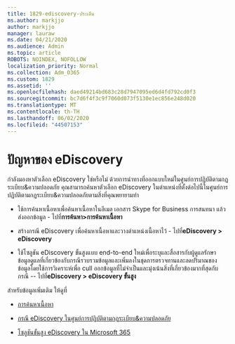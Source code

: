 ```yaml
---
title: 1829-ediscovery-ประเด็น
ms.author: markjjo
author: markjjo
manager: lauraw
ms.date: 04/21/2020
ms.audience: Admin
ms.topic: article
ROBOTS: NOINDEX, NOFOLLOW
localization_priority: Normal
ms.collection: Adm_O365
ms.custom: 1829
ms.assetid: ''
ms.openlocfilehash: daed49214bd683c28d7947095ed6d4fd792cd0f3
ms.sourcegitcommit: bc7d6f4f3c9f7060d073f5130e1ec856e248d020
ms.translationtype: MT
ms.contentlocale: th-TH
ms.lasthandoff: 06/02/2020
ms.locfileid: "44507153"
---
```

# <a name="ediscovery-issues"></a>ปัญหาของ eDiscovery

กําลังมองหาตัวเลือก eDiscovery ใช่หรือไม่ ด้วยการนําทางที่ออกแบบใหม่ในศูนย์การปฏิบัติตามกฎระเบียบ&ความปลอดภัย  คุณสามารถค้นหาตัวเลือก eDiscovery ในตําแหน่งที่ตั้งต่อไปนี้ในศูนย์การปฏิบัติตามกฎระเบียบ&ความปลอดภัยตามสิ่งที่คุณพยายามทํา

- ใช้การค้นหาเนื้อหาเพื่อค้นหาเนื้อหาในอีเมล เอกสาร Skype for Business การสนทนา แล้วส่งออกข้อมูล - ไปที่**การค้นหา>การค้นหาเนื้อหา**

- สร้างกรณี eDiscovery เพื่อค้นหาเนื้อหาและวางตําแหน่งเนื้อหาไว้ - ไปที่**eDiscovery > eDiscovery**

- ใช้โซลูชัน eDiscovery ขั้นสูงแบบ end-to-end ใหม่เพื่อระบุและสื่อสารกับผู้ดูแลรักษาข้อมูลดูแลที่เกี่ยวข้องกับกรณีรวบรวมข้อมูลและเพิ่มลงในชุดการตรวจทานและลดปริมาณของข้อมูลโดยใช้การวิเคราะห์เพื่อ cull ออกข้อมูลที่ไม่จําเป็นและมุ่งเน้นสิ่งที่เกี่ยวข้องมากที่สุดกับกรณี -- ไปที่**eDiscovery > eDiscovery ขั้นสูง**

สำหรับข้อมูลเพิ่มเติม ให้ดูที่

- [การค้นหาเนื้อหา](https://docs.microsoft.com/microsoft-365/compliance/content-search)

- [กรณี eDiscovery ในศูนย์การปฏิบัติตามกฎระเบียบ&ความปลอดภัย](https://docs.microsoft.com/microsoft-365/compliance/ediscovery-cases)

- [โซลูชันขั้นสูง eDiscovery ใน Microsoft 365](https://docs.microsoft.com/microsoft-365/compliance/overview-ediscovery-20)

